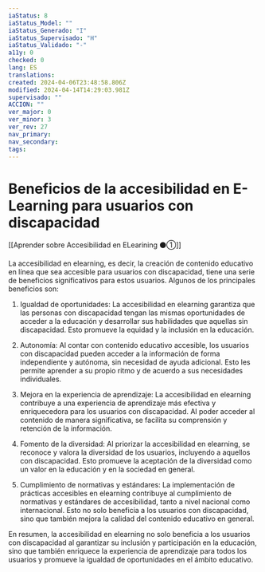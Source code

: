 ```yaml
---
iaStatus: 8
iaStatus_Model: ""
iaStatus_Generado: "I"
iaStatus_Supervisado: "H"
iaStatus_Validado: "-"
a11y: 0
checked: 0
lang: ES
translations: 
created: 2024-04-06T23:48:58.806Z
modified: 2024-04-14T14:29:03.981Z
supervisado: ""
ACCION: ""
ver_major: 0
ver_minor: 3
ver_rev: 27
nav_primary: 
nav_secondary: 
tags:
---
```

# Beneficios de la accesibilidad en E-Learning para usuarios con discapacidad

[[Aprender sobre Accesibilidad en ELearining ⚫①]]

La accesibilidad en elearning, es decir, la creación de contenido educativo en línea que sea accesible para usuarios con discapacidad, tiene una serie de beneficios significativos para estos usuarios. Algunos de los principales beneficios son:

1. Igualdad de oportunidades: La accesibilidad en elearning garantiza que las personas con discapacidad tengan las mismas oportunidades de acceder a la educación y desarrollar sus habilidades que aquellas sin discapacidad. Esto promueve la equidad y la inclusión en la educación.

2. Autonomía: Al contar con contenido educativo accesible, los usuarios con discapacidad pueden acceder a la información de forma independiente y autónoma, sin necesidad de ayuda adicional. Esto les permite aprender a su propio ritmo y de acuerdo a sus necesidades individuales.

3. Mejora en la experiencia de aprendizaje: La accesibilidad en elearning contribuye a una experiencia de aprendizaje más efectiva y enriquecedora para los usuarios con discapacidad. Al poder acceder al contenido de manera significativa, se facilita su comprensión y retención de la información.

4. Fomento de la diversidad: Al priorizar la accesibilidad en elearning, se reconoce y valora la diversidad de los usuarios, incluyendo a aquellos con discapacidad. Esto promueve la aceptación de la diversidad como un valor en la educación y en la sociedad en general.

5. Cumplimiento de normativas y estándares: La implementación de prácticas accesibles en elearning contribuye al cumplimiento de normativas y estándares de accesibilidad, tanto a nivel nacional como internacional. Esto no solo beneficia a los usuarios con discapacidad, sino que también mejora la calidad del contenido educativo en general.

En resumen, la accesibilidad en elearning no solo beneficia a los usuarios con discapacidad al garantizar su inclusión y participación en la educación, sino que también enriquece la experiencia de aprendizaje para todos los usuarios y promueve la igualdad de oportunidades en el ámbito educativo.
